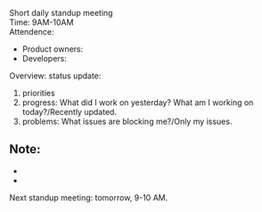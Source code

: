 Short daily standup meeting <br>
Time: 9AM-10AM <br>
Attendence:
- Product owners:
- Developers:

Overview:
status update:
1. priorities
2. progress: What did I work on yesterday? What am I working on today?/Recently updated.
3. problems: What issues are blocking me?/Only my issues.

Note:
- 
- 
- 

Next standup meeting: tomorrow, 9-10 AM.
